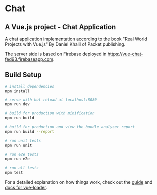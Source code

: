 # Chat

## A Vue.js project - Chat Application

A chat application implementation according to the book "Real World Projects with Vue.js" By Daniel Khalil of Packet publishing.

The server side is based on Firebase deployed in https://vue-chat-fed93.firebaseapp.com.

## Build Setup

```bash
# install dependencies
npm install

# serve with hot reload at localhost:8080
npm run dev

# build for production with minification
npm run build

# build for production and view the bundle analyzer report
npm run build --report

# run unit tests
npm run unit

# run e2e tests
npm run e2e

# run all tests
npm test
```

For a detailed explanation on how things work, check out the [guide](http://vuejs-templates.github.io/webpack/) and [docs for vue-loader](http://vuejs.github.io/vue-loader).
